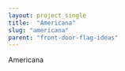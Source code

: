 ```yaml
---
layout: project_single
title:  "Americana"
slug: "americana"
parent: "front-door-flag-ideas"
---
```

Americana